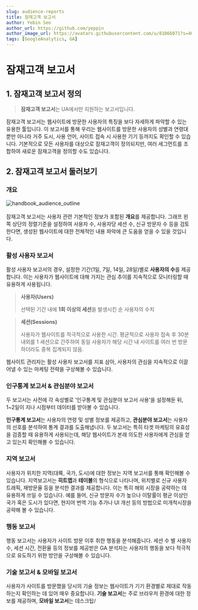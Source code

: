 ```yaml
---
slug: audience-reports
title: 잠재고객 보고서
author: Yebin Seo
author_url: https://github.com/yeppin
author_image_url: https://avatars.githubusercontent.com/u/81066071?s=400&u=55ee1f97f34d9497ad540b225cfd2448aeefd8b0&v=4
tags: [GoogleAnalytics, GA]
---
```


# 잠재고객 보고서

## 1. 잠재고객 보고서 정의

> **잠재고객 보고서**는 UA에서만 지원하는 보고서입니다.

잠재고객 보고서는 웹사이트에 방문한 사용자의 특징을 보다 자세하게 파악할 수 있는 유용한 툴입니다. 이 보고서를 통해 우리는 웹사이트를 방문한 사용자의 성별과 연령대뿐만 아니라 거주 도시, 사용 언어, 사이트 접속 시 사용한 기기 등까지도 확인할 수 있습니다. 기본적으로 모든 사용자를 대상으로 잠재고객이 정의되지만, 여러 세그먼트를 조합하여 새로운 잠재고객을 정의할 수도 있습니다.

## 2. 잠재고객 보고서 둘러보기

### 개요

![handbook_audience_outline](https://user-images.githubusercontent.com/81066071/131258942-57ddffa8-ada8-4c35-a4c9-1d350c92f908.PNG)<br/><br/>
잠재고객 보고서는 사용자 관련 기본적인 정보가 포함된 **개요**를 제공합니다. 그래프 왼쪽 상단의 정렬기준을 설정하여 사용자 수, 사용자당 세션 수, 신규 방문자 수 등을 검토한다면, 생성된 웹사이트에 대한 전체적인 내용 파악에 큰 도움을 얻을 수 있을 것입니다.

### 활성 사용자 보고서

활성 사용자 보고서의 경우, 설정한 기간(1일, 7일, 14일, 28일)별로 **사용자의 수**를 제공합니다. 이는 사용자가 웹사이트에 대해 가지는 관심 추이를 지속적으로 모니터링할 때 유용하게 사용됩니다.<br/>

> **사용자(Users)**
>
> 선택된 기간 내에 **1회 이상의 세션**을 발생시킨 순 사용자의 수치

> **세션(Sessions)**
>
> 사용자가 웹사이트를 적극적으로 사용한 시간. 평균적으로 사용자 접속 후 30분 내외를 1 세션으로 간주하여 동일 사용자가 해당 시간 내 사이트를 여러 번 방문하더라도 중복 집계되지 않음.

웹사이트 관리자는 활성 사용자 보고서를 지표 삼아, 사용자의 관심을 지속적으로 이끌어낼 수 있는 마케팅 전략을 구상해볼 수 있습니다.

### 인구통계 보고서 & 관심분야 보고서

두 보고서는 사전에 각 속성별로 '인구통계 및 관심분야 보고서 사용'을 설정해둔 뒤, 1~2일이 지나 시점부터 데이터를 받아볼 수 있습니다.

**인구통계 보고서**는 사용자의 연령 및 성별 정보를 제공하고, **관심분야 보고서**는 사용자의 선호를 분석하여 통계 결과를 도출해냅니다. 두 보고서는 특히 타겟 마케팅의 유효성을 검증할 때 유용하게 사용되는데, 해당 웹사이트가 본래 의도한 사용자에게 관심을 얻고 있는지 확인해볼 수 있습니다.

### 지역 보고서

사용자가 위치한 지역(대륙, 국가, 도시)에 대한 정보는 지역 보고서를 통해 확인해볼 수 있습니다. 지역보고서는 **히트맵**과 **테이블**의 형식으로 나타나며, 위치별로 신규 사용자 트래픽, 재방문율 등을 분석한 결과를 제공합니다. 이는 특히 해외 시장을 공략하는 데 유용하게 쓰일 수 있습니다. 예를 들어, 신규 방문자 수가 높으나 이탈률이 평균 이상인 국가 혹은 도시가 있다면, 현지어 번역 기능 추가나 UI 개선 등의 방법으로 미개척시장을 공략해 볼 수 있습니다.

### 행동 보고서

행동 보고서는 사용자가 사이트 방문 이후 취한 행동을 분석해줍니다. 세션 수 별 사용자 수, 세션 시간, 전환율 등의 정보를 제공받은 GA 분석자는 사용자의 행동을 보다 적극적으로 유도하기 위한 방안을 구상해볼 수 있습니다.

### 기술 보고서 & 모바일 보고서

사용자가 사이트를 방문했을 당시의 기술 정보는 웹사이트가 기기 환경별로 제대로 작동하는지 확인하는 데 있어 매우 중요합니다. **기술 보고서**는 주로 브라우저 환경에 대한 정보를 제공하며, **모바일 보고서**는 데스크탑/
